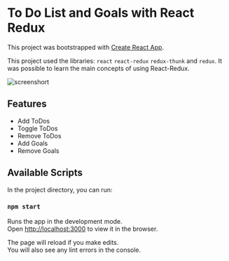 # To Do List and Goals with React Redux

This project was bootstrapped with [Create React App](https://github.com/facebook/create-react-app).

This project used the libraries: `react` `react-redux` `redux-thunk` and `redux`.
It was possible to learn the main concepts of using React-Redux.

![screenshort](screenshort.png)

## Features

- Add ToDos
- Toggle ToDos
- Remove ToDos
- Add Goals
- Remove Goals

## Available Scripts

In the project directory, you can run:

### `npm start`

Runs the app in the development mode.<br>
Open [http://localhost:3000](http://localhost:3000) to view it in the browser.

The page will reload if you make edits.<br>
You will also see any lint errors in the console.
